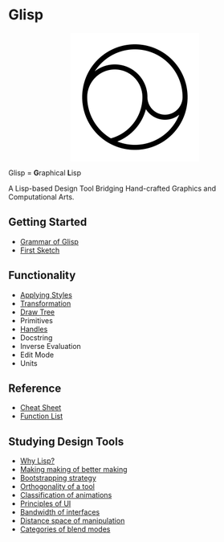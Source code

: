 # Glisp

<img src="./favicon/android-chrome-512x512.png" style="width: 256px; margin: 0 auto; display: block;" />

Glisp = **G**raphical **L**isp

A Lisp-based Design Tool Bridging Hand-crafted Graphics and Computational Arts.

## Getting Started

- [Grammar of Glisp](syntax-en)
- [First Sketch](get-started-en)

## Functionality

- [Applying Styles](styles-en)
- [Transformation](transform-en)
- [Draw Tree](draw-tree-en)
- Primitives
- [Handles](defining-handle)
- Docstring
- Inverse Evaluation
- Edit Mode
- Units

## Reference

- [Cheat Sheet](cheatsheet)
- [Function List](ref)

## Studying Design Tools

- [Why Lisp?](why-lisp)
- [Making making of better making](https://baku89.com/2020/06/26/c-activity)
- [Bootstrapping strategy](bootstrapping ':disabled')
- [Orthogonality of a tool](orthogonality)
- [Classification of animations](classification-of-animating)
- [Principles of UI](principles)
- [Bandwidth of interfaces](bandwidth)
- [Distance space of manipulation](distance-space ':disabled')
- [Categories of blend modes](blend-modes)

